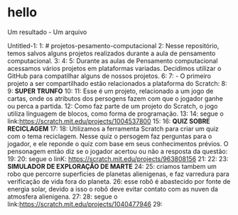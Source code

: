 # hello
Um resultado - Um arquivo

Untitled-1:
   1: # projetos-pesamento-computacional
   2: Nesse repositório, temos salvos alguns projetos realizados durante a aula de pensamento computacional.
   3: 
   4: 
   5: Durante as aulas de Pensamento computacional acessamos vários projetos em plataformas variadas. Decidimos utilizar o GitHub para compatilhar alguns de nossos projetos.
   6: 
   7: - O primeiro projeto a ser compartilhado estão relacionados a plataforma do Scratch:
   8: 
   9: **SUPER TRUNFO**
  10: 
  11: Esse é um projeto, relacionado a um jogo de cartas, onde os atributos dos persogens fazem com que o jogador ganhe ou perca a partida.
  12: Como faz parte de um projeto do Scratch, o jogo utiliza linguagem de blocos, como forma de programação.
  13: 
  14: segue o link:https://scratch.mit.edu/projects/1004537800
  15: 
  16: **QUIZ SOBRE RECICLAGEM**
  17: 
  18: Utilizamos a ferramenta Scratch para criar um quiz com o tema reciclagem. Nesse quiz o persogem faz perguntas para o jogador, e ele reponde o quiz com base em seus conhecimentos prévios. O pensonagem então diz se o jogador acertou ou não a resposta da questão:
  19: 
  20: segue o linK: https://scratch.mit.edu/projects/963808156
  21: 
  22: 
  23: **SIMULADOR DE EXPLORAÇÃO DE MARTE**
  24: 
  25: criamos tambem um robo que percorre superficies de planetas alienigenas, e faz varredura para verificação de vida fora do planeta.
  26: esse robô é abastecido por fonte de energia solar, devido a isso o robô deve evitar contato com as nuven da atmosfera alienigena.
  27: 
  28: segue o link:https://scratch.mit.edu/projects/1040477946
  29: 

